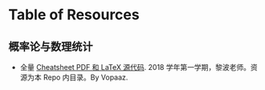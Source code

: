 # Table of Resources

## 概率论与数理统计

- 全量 [Cheatsheet PDF 和 LaTeX 源代码](Probability-and-Mathematical-Statistics/2018-cheatsheet-Vopaaz/). 2018 学年第一学期，黎波老师。资源为本 Repo 内目录。By Vopaaz.



